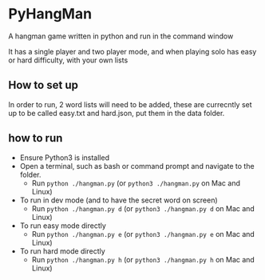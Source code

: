 # PyHangMan
A hangman game written in python and run in the command window

It has a single player and two player mode, and when playing solo has easy or hard difficulty, with your own lists

## How to set up

In order to run, 2 word lists will need to be added, these are currecntly set up to be called easy.txt and hard.json, put them in the data folder.

## how to run
* Ensure Python3 is installed
* Open a terminal, such as bash or command prompt and navigate to the folder.
    * Run ```python ./hangman.py``` (or ```python3 ./hangman.py``` on Mac and Linux)
* To run in dev mode (and to have the secret word on screen)
    * Run ```python ./hangman.py d``` (or ```python3 ./hangman.py d``` on Mac and Linux)
* To run easy mode directly 
    * Run ```python ./hangman.py e``` (or ```python3 ./hangman.py e``` on Mac and Linux)
* To run hard mode directly
    * Run ```python ./hangman.py h``` (or ```python3 ./hangman.py h``` on Mac and Linux)
